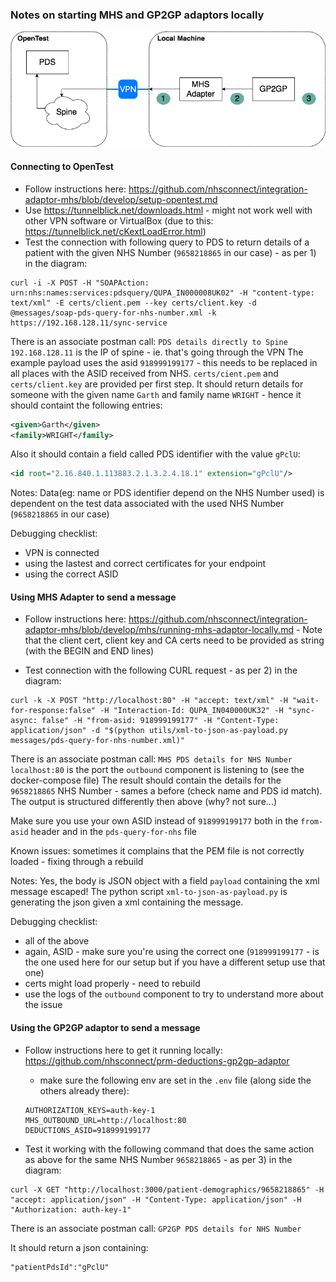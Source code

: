 ### Notes on starting MHS and GP2GP adaptors locally
![alt text](diagrams/connecting-to-pds.png "Architecture diagram")
#### Connecting to OpenTest

* Follow instructions here: https://github.com/nhsconnect/integration-adaptor-mhs/blob/develop/setup-opentest.md
* Use https://tunnelblick.net/downloads.html - might not work well with other VPN software or VirtualBox (due to this: https://tunnelblick.net/cKextLoadError.html)
* Test the connection with following query to PDS to return details of a patient with the given NHS Number (`9658218865` in our case) - as per 1) in the diagram:
```shell script
curl -i -X POST -H "SOAPAction: urn:nhs:names:services:pdsquery/QUPA_IN000008UK02" -H "content-type: text/xml" -E certs/client.pem --key certs/client.key -d @messages/soap-pds-query-for-nhs-number.xml -k https://192.168.128.11/sync-service
```
There is an associate postman call: `PDS details directly to Spine`
`192.168.128.11` is the IP of spine - ie. that's going through the VPN
The example payload uses the asid `918999199177` - this needs to be replaced in all places with the ASID received from NHS.
`certs/cient.pem` and `certs/client.key` are provided per first step. It should return details for someone with the given name `Garth` and family name `WRIGHT` - hence it should containt the following entries:
```xml
<given>Garth</given>
<family>WRIGHT</family>
```

Also it should contain a field called PDS identifier with the value `gPclU`:
```xml
<id root="2.16.840.1.113883.2.1.3.2.4.18.1" extension="gPclU"/>
```

Notes: Data(eg: name or PDS identifier depend on the NHS Number used) is dependent on the test data associated with the used NHS Number (`9658218865` in our case)


Debugging checklist:
* VPN is connected
* using the lastest and correct certificates for your endpoint
* using the correct ASID

#### Using MHS Adapter to send a message
* Follow instructions here: https://github.com/nhsconnect/integration-adaptor-mhs/blob/develop/mhs/running-mhs-adaptor-locally.md - Note that the client cert, client key and CA certs need to be provided as string (with the BEGIN and END lines)

* Test connection with the following CURL request  - as per 2) in the diagram:
````shell script
curl -k -X POST "http://localhost:80" -H "accept: text/xml" -H "wait-for-response:false" -H "Interaction-Id: QUPA_IN040000UK32" -H "sync-async: false" -H "from-asid: 918999199177" -H "Content-Type: application/json" -d "$(python utils/xml-to-json-as-payload.py messages/pds-query-for-nhs-number.xml)"
````
There is an associate postman call: `MHS PDS details for NHS Number`
`localhost:80` is the port the `outbound` component is listening to (see the docker-compose file)
The result should contain the details for the `9658218865` NHS Number - sames a before (check name and PDS id match). The output is structured differently then above (why? not sure...)

Make sure you use your own ASID instead of `918999199177` both in the `from-asid` header and in the `pds-query-for-nhs` file

Known issues: sometimes it complains that the PEM file is not correctly loaded - fixing through a rebuild

Notes: Yes, the body is JSON object with a field `payload` containing the xml message escaped! The python script `xml-to-json-as-payload.py` is generating the json given a xml containing the message.

Debugging checklist:
* all of the above
* again, ASID - make sure you're using the correct one (`918999199177` - is the one used here for our setup but if you have a different setup use that one)
* certs might load properly - need to rebuild
* use the logs of the `outbound` component to try to understand more about the issue

#### Using the GP2GP adaptor to send a message
* Follow instructions here to get it running locally: https://github.com/nhsconnect/prm-deductions-gp2gp-adaptor
  - make sure the following env are set in the `.env` file (along side the others already there):
  ```
  AUTHORIZATION_KEYS=auth-key-1
  MHS_OUTBOUND_URL=http://localhost:80
  DEDUCTIONS_ASID=918999199177
  ```
  
* Test it working with the following command that does the same action as above for the same NHS Number `9658218865`  - as per 3) in the diagram:
```
curl -X GET "http://localhost:3000/patient-demographics/9658218865" -H "accept: application/json" -H "Content-Type: application/json" -H "Authorization: auth-key-1"
```  

There is an associate postman call: `GP2GP PDS details for NHS Number`

It should return a json containing:
```
"patientPdsId":"gPclU"
```